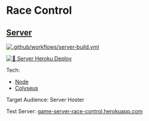 # Race Control

## [Server](https://github.com/Wenish/race-control/tree/main/game-server-race-control)

[![.github/workflows/server-build.yml](https://github.com/Wenish/race-control/actions/workflows/server-build.yml/badge.svg)](https://github.com/Wenish/race-control/actions/workflows/server-build.yml)

[![🦁 Server Heroku Deploy](https://github.com/Wenish/race-control/actions/workflows/server-heroku-deploy.yml/badge.svg)](https://github.com/Wenish/race-control/actions/workflows/server-heroku-deploy.yml)

Tech:

- [Node](https://nodejs.org/)
- [Colyseus](https://colyseus.io/)

Target Audience: Server Hoster

Test Server: [game-server-race-control.herokuapp.com](https://game-server-race-control.herokuapp.com/)